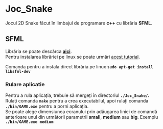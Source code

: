 # Joc_Snake
Jocul 2D Snake făcut în limbajul de programare **c++** cu librăria **SFML**.
## SFML
Librăria se poate descărca [**aici**](https://www.google.com/search?q=sfml+download&rlz=1C1GCEA_enRO901RO901&oq=sfml+download&aqs=chrome..69i57j0i512j0i22i30l4j0i15i22i30l2j0i22i30l2.3026j0j7&sourceid=chrome&ie=UTF-8#:~:text=Rezultate%20C%C4%83utare-,Download%20%2D%20SFML,-sfml%2Ddev.org). <br />
Pentru instalarea librăriei pe linux se poate urmări [acest tutorial](https://www.sfml-dev.org/tutorials/2.5/start-linux.php).

Comanda pentru a instala direct librăria pe linux **`sudo apt-get install libsfml-dev`**
### Rulare aplicatie
Pentru a rula aplicația, trebuie să mergeți în directoriul **`./Joc_Snake/`.** <br />
Rulați comanda **`make`** pentru a crea executabilul, apoi rulați comanda **`./bin/GAME.exe`** pentru a porni aplicația. <br />
Se poate alege dimensiunea ecranului prin adăugarea liniei de comandă anterioare unul din următorii parametrii **small**, **medium** sau **big**. Exemplu **`./bin/GAME.exe medium`**
